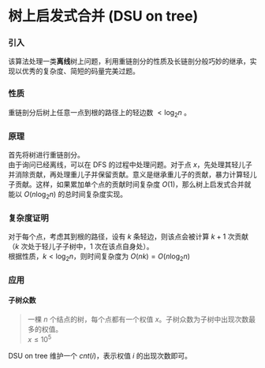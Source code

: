 # 树上启发式合并 (DSU on tree)

### 引入

该算法处理一类**离线**树上问题，利用重链剖分的性质及长链剖分般巧妙的继承，实现以优秀的复杂度、简短的码量完美过题。

### 性质

重链剖分后树上任意一点到根的路径上的轻边数 $< \log_2 n$ 。

### 原理

首先将树进行重链剖分。  
由于询问已经离线，可以在 $\text{DFS}$ 的过程中处理问题。对于点 $x$，先处理其轻儿子并消除贡献，再处理重儿子并保留贡献。意义是继承重儿子的贡献，暴力计算轻儿子贡献。这样，如果累加单个点的贡献时间复杂度 $O(1)$，那么树上启发式合并就能以 $O(n \log_2 n)$ 的总时间复杂度实现。

### 复杂度证明

对于每个点，考虑其到根的路径，设有 $k$ 条轻边，则该点会被计算 $k + 1$ 次贡献（$k$ 次处于轻儿子子树中，$1$ 次在该点自身处）。  
根据性质，$k < \log_2 n$，则时间复杂度为 $O(nk) = O(n \log_2 n)$

### 应用

#### 子树众数

> 一棵 $n$ 个结点的树，每个点都有一个权值 $x$。子树众数为子树中出现次数最多的权值。  
> $x \leq 10^5$

DSU on tree 维护一个 $cnt(i)$，表示权值 $i$ 的出现次数即可。